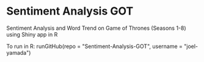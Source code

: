# Sentiment Analysis GOT
Sentiment Analysis and Word Trend on Game of Thrones (Seasons 1-8) using Shiny app in R

To run in R:
runGitHub(repo = "Sentiment-Analysis-GOT", username = "joel-yamada")
